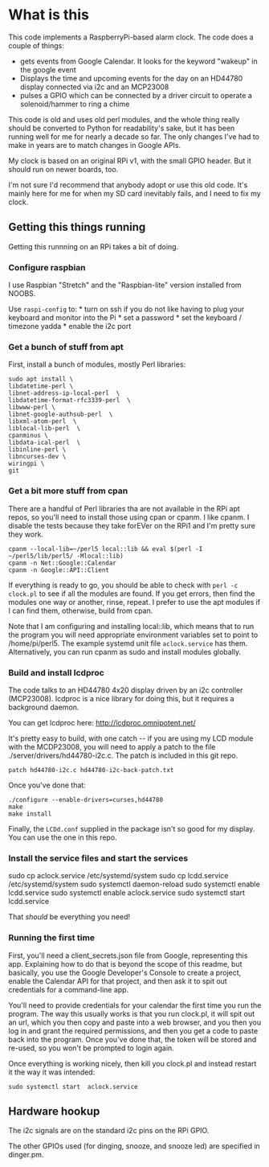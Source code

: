 
# What is this

This code implements a RaspberryPi-based alarm clock. The code does a couple of 
things:

 * gets events from Google Calendar. It looks for the keyword "wakeup" in the google event
 * Displays the time and upcoming events for the day on an HD44780 display connected via i2c and an MCP23008
 * pulses a GPIO which can be connected by a driver circuit to operate a solenoid/hammer to ring a chime

This code is old and uses old perl modules, and the whole thing really should be 
converted to Python for readability's sake, but it has been running well for me 
for nearly a decade so far. The only changes I've had to make in years are to match
changes in Google APIs.

My clock is based on an original RPi v1, with the small GPIO header. But it 
should run on newer boards, too.

I'm not sure I'd recommend that anybody adopt or use this old code. It's mainly
here for me for when my SD card inevitably fails, and I need to fix my clock.

## Getting this things running

Getting this runnning on an RPi takes a bit of doing.

### Configure raspbian

I use Raspbian "Stretch" and the "Raspbian-lite" version installed from NOOBS.

Use ```raspi-config``` to:
     * turn on ssh if you do not like having to plug your keyboard and monitor into the Pi
     * set a password
     * set the keyboard / timezone yadda
     * enable the i2c port


### Get a bunch of stuff from apt

First, install a bunch of modules, mostly Perl libraries:

```
sudo apt install \
libdatetime-perl \
libnet-address-ip-local-perl  \
libdatetime-format-rfc3339-perl  \
libwww-perl \
libnet-google-authsub-perl  \
libxml-atom-perl  \
liblocal-lib-perl  \
cpanminus \
libdata-ical-perl  \
libinline-perl \
libncurses-dev \
wiringpi \
git 
```

### Get a bit more stuff from cpan

There are a handful of Perl libraries tha are not available in the RPi apt repos, so
you'll need to install those using cpan or cpanm. I like cpanm. I disable the 
tests because they take forEVer on the RPi1 and I'm pretty sure they work.

```
cpanm --local-lib=~/perl5 local::lib && eval $(perl -I ~/perl5/lib/perl5/ -Mlocal::lib)
cpanm -n Net::Google::Calendar
cpanm -n Google::API::Client
```

If everything is ready to go, you should be able to check with `perl -c clock.pl` to see if all the modules are found. If you get errors, then find the modules one way or another, rinse, repeat. I prefer to use the apt modules if I can find them, otherwise, build from cpan.

Note that I am configuring and installing local::lib, which means that to run the 
program you will need appropriate environment variables set to point to /home/pi/perl5. The example systemd unit file `aclock.service` has them. Alternatively, you can run cpanm as sudo and install modules globally.

### Build and install lcdproc

The code talks to an HD44780 4x20 display driven by an i2c controller (MCP23008).
lcdproc is a nice library for doing this, but it requires a background daemon.

You can get lcdproc here: http://lcdproc.omnipotent.net/

It's pretty easy to build, with one catch -- if you are using my LCD module with the MCDP23008, you will need to apply a patch to the file ./server/drivers/hd44780-i2c.c. The patch is included in this git repo.

```
patch hd44780-i2c.c hd44780-i2c-back-patch.txt
```

Once you've done that:

```
./configure --enable-drivers=curses,hd44780
make
make install
```

Finally, the ```LCDd.conf``` supplied in the package isn't so good for my 
display. You can use the one in this repo.


### Install the service files and start the services

sudo cp aclock.service /etc/systemd/system
sudo cp lcdd.service /etc/systemd/system
sudo systemctl daemon-reload
sudo systemctl enable lcdd.service
sudo systemctl enable aclock.service
sudo systemctl start  lcdd.service

That *should* be everything you need!

### Running the first time

First, you'll need a client_secrets.json file from Google, representing
this app. Explaining how to do that is beyond the scope of this readme,
but basically, you use the Google Developer's Console to create a project,
enable the Calendar API for that project, and then ask it to spit out 
credentials for a command-line app.

You'll need to provide credentials for your calendar the first time you 
run the program. The way this usually works is that you run clock.pl,
it will spit out an url, which you then copy and paste into a web browser,
and you then you log in and grant the required permissions, and then you
get a code to paste back into the program. Once you've done that, the token
will be stored and re-used, so you won't be prompted to login again.

Once everything is working nicely, then kill you clock.pl and instead
restart it the way it was intended:

```
sudo systemctl start  aclock.service
```

## Hardware hookup

The i2c signals are on the standard i2c pins on the RPi GPIO.

The other GPIOs used (for dinging, snooze, and snooze led) are specified in 
dinger.pm.


